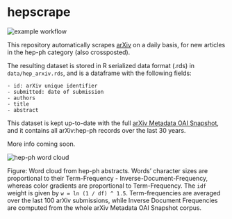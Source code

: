 
<!-- README.md is generated from README.Rmd. Please edit that file -->

# hepscrape

<!-- badges: start -->

![example
workflow](https://github.com/vgherard/hepscrape/actions/workflows/update_hep_arxiv.yml/badge.svg)
<!-- badges: end -->

This repository automatically scrapes [arXiv](https://arxiv.org/) on a
daily basis, for new articles in the hep-ph category (also crossposted).

The resulting dataset is stored in R serialized data format (.rds) in
`data/hep_arxiv.rds`, and is a dataframe with the following fields:

    - id: arXiv unique identifier
    - submitted: date of submission
    - authors
    - title
    - abstract

This dataset is kept up-to-date with the full [arXiv Metadata OAI
Snapshot](https://www.kaggle.com/Cornell-University/arxiv), and it
contains all arXiv:hep-ph records over the last 30 years.

More info coming soon.

![hep-ph word
cloud](https://raw.githubusercontent.com/vgherard/hepscrape/master/img/cloud.png)

Figure: Word cloud from hep-ph abstracts. Words’ character sizes are
proportional to their Term-Frequency - Inverse-Document-Frequency,
whereas color gradients are proportional to Term-Frequency. The `idf`
weight is given by `w = ln (1 / df) ^ 1.5`. Term-frequencies are
averaged over the last 100 arXiv submissions, while Inverse Document
Frequencies are computed from the whole arXiv Metadata OAI Snapshot
corpus.
